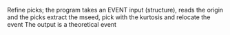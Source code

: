   Refine picks; the program takes an EVENT input (structure), reads the origin and the picks
  extract the mseed, pick with the kurtosis and relocate the event
  The output is a theoretical event 
